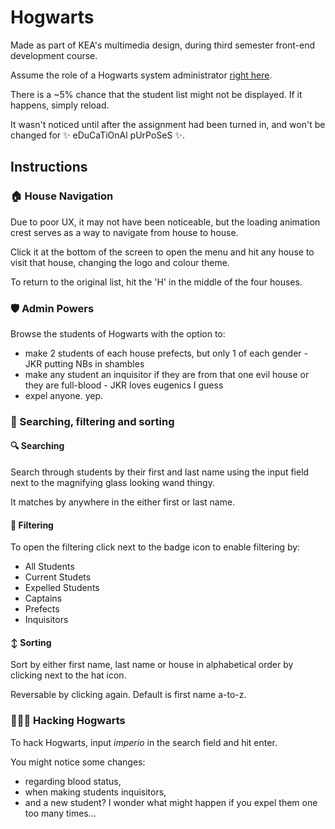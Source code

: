 # Hogwarts

Made as part of KEA's multimedia design, during third semester front-end development course.

Assume the role of a Hogwarts system administrator [right here](https://malthesers.github.io/hogwarts/).

There is a ~5% chance that the student list might not be displayed. If it happens, simply reload.

It wasn't noticed until after the assignment had been turned in, and won't be changed for ✨ eDuCaTiOnAl pUrPoSeS ✨.

## Instructions

### 🏠 House Navigation

Due to poor UX, it may not have been noticeable, but the loading animation crest serves as a way to navigate from house to house.

Click it at the bottom of the screen to open the menu and hit any house to visit that house, changing the logo and colour theme.

To return to the original list, hit the 'H' in the middle of the four houses.

### 🛡️ Admin Powers

Browse the students of Hogwarts with the option to:
- make 2 students of each house prefects, but only 1 of each gender - JKR putting NBs in shambles
- make any student an inquisitor if they are from that one evil house or they are full-blood - JKR loves eugenics I guess
- expel anyone. yep.

### 👀 Searching, filtering and sorting

#### 🔍 Searching

Search through students by their first and last name using the input field next to the magnifying glass looking wand thingy.

It matches by anywhere in the either first or last name.

#### 📛 Filtering

To open the filtering click next to the badge icon to enable filtering by:
- All Students
- Current Studets
- Expelled Students
- Captains
- Prefects
- Inquisitors

#### ↕️ Sorting

Sort by either first name, last name or house in alphabetical order by clicking next to the hat icon.

Reversable by clicking again. Default is first name a-to-z.

### 👨🏻‍💻 Hacking Hogwarts

To hack Hogwarts, input *imperio* in the search field and hit enter.

You might notice some changes:
- regarding blood status,
- when making students inquisitors,
- and a new student? I wonder what might happen if you expel them one too many times...
